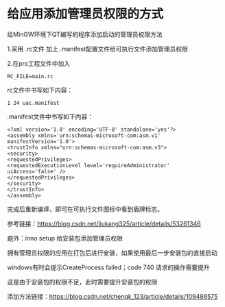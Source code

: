 # 给应用添加管理员权限的方式
给MinGW环境下QT编写的程序添加启动的管理员权限方法

1.采用 .rc文件 加上 .manifest配置文件给可执行文件添加管理员权限

2.在pro工程文件中加入

	RC_FILE=main.rc

rc文件中书写如下内容：

	1 24 uac.manifest

.manifest文件中书写如下内容：

	<?xml version='1.0' encoding='UTF-8' standalone='yes'?> 
	<assembly xmlns='urn:schemas-microsoft-com:asm.v1' manifestVersion='1.0'> 
	<trustInfo xmlns="urn:schemas-microsoft-com:asm.v3"> 
	<security> 
	<requestedPrivileges> 
	<requestedExecutionLevel level='requireAdministrator' 	uiAccess='false' /> 
	</requestedPrivileges> 
	</security> 
	</trustInfo> 
	</assembly> 

完成后重新编译，即可在可执行文件图标中看到盾牌标志。


参考链接：https://blog.csdn.net/liukang325/article/details/53261346

题外：inno setup 给安装包添加管理员权限

拥有管理员权限的应用在打包后进行安装，如果使用最后一步安装包的直接启动

windows有时会提示CreateProcess failed；code 740 请求的操作需要提升

这是由于安装包的权限不足，此时需要提升安装包的权限

添加方法链接：https://blog.csdn.net/chenqk_123/article/details/109486575